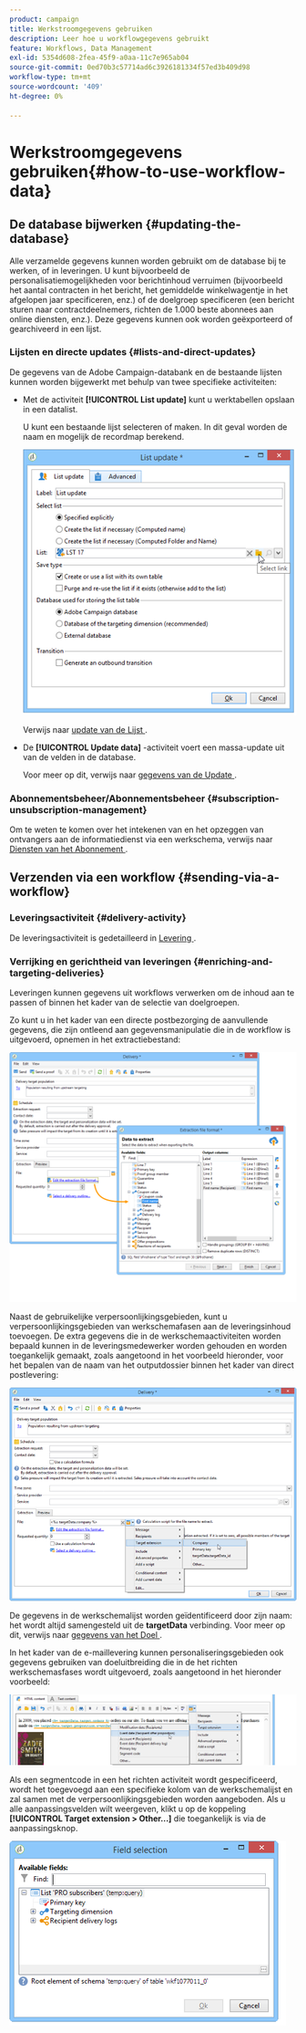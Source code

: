 ```yaml
---
product: campaign
title: Werkstroomgegevens gebruiken
description: Leer hoe u workflowgegevens gebruikt
feature: Workflows, Data Management
exl-id: 5354d608-2fea-45f9-a0aa-11c7e965ab04
source-git-commit: 0ed70b3c57714ad6c3926181334f57ed3b409d98
workflow-type: tm+mt
source-wordcount: '409'
ht-degree: 0%

---
```


# Werkstroomgegevens gebruiken{#how-to-use-workflow-data}



## De database bijwerken {#updating-the-database}

Alle verzamelde gegevens kunnen worden gebruikt om de database bij te werken, of in leveringen. U kunt bijvoorbeeld de personalisatiemogelijkheden voor berichtinhoud verruimen (bijvoorbeeld het aantal contracten in het bericht, het gemiddelde winkelwagentje in het afgelopen jaar specificeren, enz.) of de doelgroep specificeren (een bericht sturen naar contractdeelnemers, richten de 1.000 beste abonnees aan online diensten, enz.). Deze gegevens kunnen ook worden geëxporteerd of gearchiveerd in een lijst.

### Lijsten en directe updates {#lists-and-direct-updates}

De gegevens van de Adobe Campaign-databank en de bestaande lijsten kunnen worden bijgewerkt met behulp van twee specifieke activiteiten:

* Met de activiteit **[!UICONTROL List update]** kunt u werktabellen opslaan in een datalist.

  U kunt een bestaande lijst selecteren of maken. In dit geval worden de naam en mogelijk de recordmap berekend.

  ![](assets/s_user_create_list.png)

  Verwijs naar [ update van de Lijst ](list-update.md).

* De **[!UICONTROL Update data]** -activiteit voert een massa-update uit van de velden in de database.

  Voor meer op dit, verwijs naar [ gegevens van de Update ](update-data.md).

### Abonnementsbeheer/Abonnementsbeheer {#subscription-unsubscription-management}

Om te weten te komen over het intekenen van en het opzeggen van ontvangers aan de informatiedienst via een werkschema, verwijs naar [ Diensten van het Abonnement ](subscription-services.md).

## Verzenden via een workflow {#sending-via-a-workflow}

### Leveringsactiviteit {#delivery-activity}

De leveringsactiviteit is gedetailleerd in [ Levering ](delivery.md).

### Verrijking en gerichtheid van leveringen {#enriching-and-targeting-deliveries}

Leveringen kunnen gegevens uit workflows verwerken om de inhoud aan te passen of binnen het kader van de selectie van doelgroepen.

Zo kunt u in het kader van een directe postbezorging de aanvullende gegevens, die zijn ontleend aan gegevensmanipulatie die in de workflow is uitgevoerd, opnemen in het extractiebestand:

![](assets/s_advuser_add_data_postal_mail.png)

Naast de gebruikelijke verpersoonlijkingsgebieden, kunt u verpersoonlijkingsgebieden van werkschemafasen aan de leveringsinhoud toevoegen. De extra gegevens die in de werkschemaactiviteiten worden bepaald kunnen in de leveringsmedewerker worden gehouden en worden toegankelijk gemaakt, zoals aangetoond in het voorbeeld hieronder, voor het bepalen van de naam van het outputdossier binnen het kader van direct postlevering:

![](assets/s_advuser_using_additional_data.png)

De gegevens in de werkschemalijst worden geïdentificeerd door zijn naam: het wordt altijd samengesteld uit de **targetData** verbinding. Voor meer op dit, verwijs naar [ gegevens van het Doel ](data-life-cycle.md#target-data).

In het kader van de e-maillevering kunnen personaliseringsgebieden ook gegevens gebruiken van doeluitbreiding die in de het richten werkschemasfases wordt uitgevoerd, zoals aangetoond in het hieronder voorbeeld:

![](assets/s_advuser_add_data_email.png)

Als een segmentcode in een het richten activiteit wordt gespecificeerd, wordt het toegevoegd aan een specifieke kolom van de werkschemalijst en zal samen met de verpersoonlijkingsgebieden worden aangeboden. Als u alle aanpassingsvelden wilt weergeven, klikt u op de koppeling **[!UICONTROL Target extension > Other...]** die toegankelijk is via de aanpassingsknop.

![](assets/s_advuser_segment_code_select.png)
